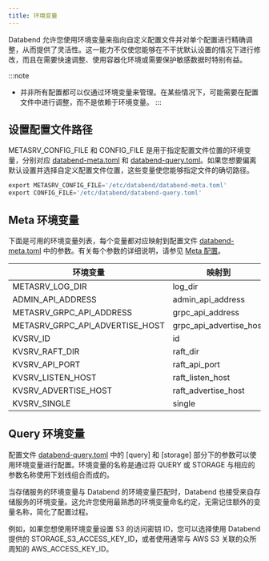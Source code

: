 ```yaml
---
title: 环境变量
---
```


Databend 允许您使用环境变量来指向自定义配置文件并对单个配置进行精确调整，从而提供了灵活性。这一能力不仅使您能够在不干扰默认设置的情况下进行修改，而且在需要快速调整、使用容器化环境或需要保护敏感数据时特别有益。

:::note
- 并非所有配置都可以仅通过环境变量来管理。在某些情况下，可能需要在配置文件中进行调整，而不是依赖于环境变量。
:::

## 设置配置文件路径

METASRV_CONFIG_FILE 和 CONFIG_FILE 是用于指定配置文件位置的环境变量，分别对应 [databend-meta.toml](https://github.com/datafuselabs/databend/blob/main/scripts/distribution/configs/databend-meta.toml) 和 [databend-query.toml](https://github.com/datafuselabs/databend/blob/main/scripts/distribution/configs/databend-query.toml)。如果您想要偏离默认设置并选择自定义配置文件位置，这些变量使您能够指定文件的确切路径。

```sql title='示例'
export METASRV_CONFIG_FILE='/etc/databend/databend-meta.toml'
export CONFIG_FILE='/etc/databend/databend-query.toml'
```

## Meta 环境变量

下面是可用的环境变量列表，每个变量都对应映射到配置文件 [databend-meta.toml](https://github.com/datafuselabs/databend/blob/main/scripts/distribution/configs/databend-meta.toml) 中的参数。有关每个参数的详细说明，请参见 [Meta 配置](01-metasrv-config.md)。

| 环境变量                         	| 映射到                   	|
|---------------------------------	|-------------------------	|
| METASRV_LOG_DIR                 	| log_dir                 	|
| ADMIN_API_ADDRESS               	| admin_api_address       	|
| METASRV_GRPC_API_ADDRESS        	| grpc_api_address        	|
| METASRV_GRPC_API_ADVERTISE_HOST 	| grpc_api_advertise_host 	|
| KVSRV_ID                        	| id                      	|
| KVSRV_RAFT_DIR                  	| raft_dir                	|
| KVSRV_API_PORT                  	| raft_api_port           	|
| KVSRV_LISTEN_HOST               	| raft_listen_host        	|
| KVSRV_ADVERTISE_HOST            	| raft_advertise_host     	|
| KVSRV_SINGLE                    	| single                  	|

## Query 环境变量

配置文件 [databend-query.toml](https://github.com/datafuselabs/databend/blob/main/scripts/distribution/configs/databend-query.toml) 中的 [query] 和 [storage] 部分下的参数可以使用环境变量进行配置。环境变量的名称是通过将 QUERY 或 STORAGE 与相应的参数名称使用下划线组合而成的。

当存储服务的环境变量与 Databend 的环境变量匹配时，Databend 也接受来自存储服务的环境变量。这允许您使用最熟悉的环境变量命名约定，无需记住额外的变量名称，简化了配置过程。

例如，如果您想使用环境变量设置 S3 的访问密钥 ID，您可以选择使用 Databend 提供的 STORAGE_S3_ACCESS_KEY_ID，或者使用通常与 AWS S3 关联的众所周知的 AWS_ACCESS_KEY_ID。